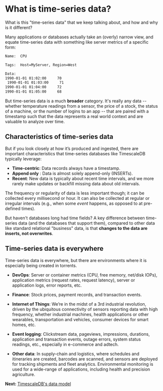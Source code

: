 # What is time-series data?

What is this "time-series data" that we keep talking about, and how and why is
it different?

Many applications or databases actually take an (overly) narrow view, and equate
time-series data with something like server metrics of a specific form:

```bash
Name:  CPU

Tags:  Host=MyServer, Region=West

Data:
1990-01-01 01:02:00     70
 1990-01-01 01:03:00     71
1990-01-01 01:04:00     72
1990-01-01 01:05:00     68
```

But time-series data is a much **broader** category.  It's
really any data -- whether temperature readings from a sensor,
the price of a stock, the status of a machine, or the number of logins
to an app -- that are paired with a timestamp such that the data
represents a real world context and are valuable to analyze over time.

## Characteristics of time-series data <a id="characteristics"></a>

But if you look closely at how it’s produced and ingested, there are important
characteristics that time-series databases like TimescaleDB typically leverage:

- **Time-centric**: Data records always have a timestamp.
- **Append only** : Data is almost solely append-only (INSERTs).
- **Recent**: New data is typically about recent time intervals, and we
more rarely make updates or backfill missing data about old intervals.

The frequency or regularity of data is less important though; it can be
collected every millisecond or hour.  It can also be collected at regular or
irregular intervals (e.g., when some *event* happens, as opposed to at
pre-defined times).

But haven't databases long had time fields?  A key difference between
time-series data (and the databases that support them), compared to other
data like standard relational "business" data, is that **changes to the
data are inserts, not overwrites**.

## Time-series data is everywhere <a id="is-everywhere"></a>

Time-series data is everywhere, but there are environments where it is especially
being created in torrents.

- **DevOps**: Server or container metrics (CPU, free memory, net/disk IOPs),
application metrics (request rates, request latency), server or application logs,
error reports, etc.

- **Finance**: Stock prices, payment records, and transaction events.

- **Internet of Things**: We’re in the midst of a 3rd industrial revolution,
driven by the ubiquitous connectivity of sensors reporting data with high
frequency, whether industrial machines, health applications or other wearables,
transportation and vehicles, consumer devices for smart homes, etc.

- **Event logging**: Clickstream data, pageviews, impressions, durations, application
and transaction events, outage errors, system status readings, etc., especially
in e-commerce and adtech.

- **Other data**: In supply-chain and logistics, where schedules and
itineraries are created, barcodes are scanned, and sensors are deployed for
tracking shipments and fleet analytics.  Environmental monitoring is used for a
wide-range of applications, including health and precision agriculture.

**Next:**  [TimescaleDB's data model](/introduction/data-model)
